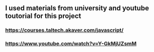 ## I used materials from university and youtube toutorial for this project
### https://courses.taltech.akaver.com/javascript/
### https://www.youtube.com/watch?v=Y-GkMjUZsmM
